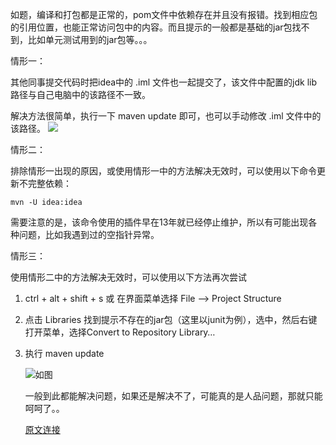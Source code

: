 如题，编译和打包都是正常的，pom文件中依赖存在并且没有报错。找到相应包的引用位置，也能正常访问包中的内容。而且提示的一般都是基础的jar包找不到，比如单元测试用到的jar包等。。。

情形一：

其他同事提交代码时把idea中的 .iml 文件也一起提交了，该文件中配置的jdk lib 路径与自己电脑中的该路径不一致。

解决方法很简单，执行一下 maven update 即可，也可以手动修改 .iml 文件中的该路径。
![](https://raw.githubusercontent.com/tulu-zulu/study/main/img/20210713083737.png)

情形二：

排除情形一出现的原因，或使用情形一中的方法解决无效时，可以使用以下命令更新不完整依赖：

`mvn -U idea:idea`

需要注意的是，该命令使用的插件早在13年就已经停止维护，所以有可能出现各种问题，比如我遇到过的空指针异常。

情形三：

使用情形二中的方法解决无效时，可以使用以下方法再次尝试

1.  ctrl + alt + shift + s 或 在界面菜单选择 File --> Project Structure
    
2.  点击 Libraries 找到提示不存在的jar包（这里以junit为例），选中，然后右键打开菜单，选择Convert to Repository Library…
    
3.  执行 maven update

	 ![如图](https://raw.githubusercontent.com/tulu-zulu/study/main/img/20210713084001.png)
    
    一般到此都能解决问题，如果还是解决不了，可能真的是人品问题，那就只能呵呵了。。
    
    [原文连接](https://www.jb51.net/article/189894.htm)